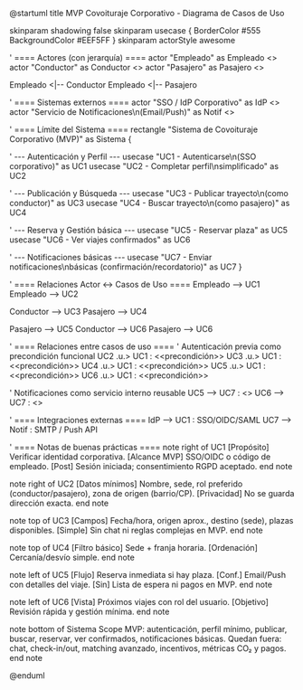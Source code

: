 @startuml
title MVP Covoituraje Corporativo - Diagrama de Casos de Uso

skinparam shadowing false
skinparam usecase {
  BorderColor #555
  BackgroundColor #EEF5FF
}
skinparam actorStyle awesome

' ==== Actores (con jerarquía) ====
actor "Empleado" as Empleado <<actor>>
actor "Conductor" as Conductor <<actor>>
actor "Pasajero" as Pasajero <<actor>>

Empleado <|-- Conductor
Empleado <|-- Pasajero

' ==== Sistemas externos ====
actor "SSO / IdP Corporativo" as IdP <<external>>
actor "Servicio de Notificaciones\n(Email/Push)" as Notif <<external>>

' ==== Límite del Sistema ====
rectangle "Sistema de Covoituraje Corporativo (MVP)" as Sistema {

  ' --- Autenticación y Perfil ---
  usecase "UC1 - Autenticarse\n(SSO corporativo)" as UC1
  usecase "UC2 - Completar perfil\nsimplificado" as UC2

  ' --- Publicación y Búsqueda ---
  usecase "UC3 - Publicar trayecto\n(como conductor)" as UC3
  usecase "UC4 - Buscar trayecto\n(como pasajero)" as UC4

  ' --- Reserva y Gestión básica ---
  usecase "UC5 - Reservar plaza" as UC5
  usecase "UC6 - Ver viajes confirmados" as UC6

  ' --- Notificaciones básicas ---
  usecase "UC7 - Enviar notificaciones\nbásicas (confirmación/recordatorio)" as UC7
}

' ==== Relaciones Actor ↔︎ Casos de Uso ====
Empleado --> UC1
Empleado --> UC2

Conductor --> UC3
Pasajero --> UC4

Pasajero --> UC5
Conductor --> UC6
Pasajero --> UC6

' ==== Relaciones entre casos de uso ====
' Autenticación previa como precondición funcional
UC2 .u.> UC1 : <<precondición>>
UC3 .u.> UC1 : <<precondición>>
UC4 .u.> UC1 : <<precondición>>
UC5 .u.> UC1 : <<precondición>>
UC6 .u.> UC1 : <<precondición>>

' Notificaciones como servicio interno reusable
UC5 --> UC7 : <<dispara>>
UC6 --> UC7 : <<opcional>>

' ==== Integraciones externas ====
IdP --> UC1 : SSO/OIDC/SAML
UC7 --> Notif : SMTP / Push API

' ==== Notas de buenas prácticas ====
note right of UC1
[Propósito] Verificar identidad corporativa.
[Alcance MVP] SSO/OIDC o código de empleado.
[Post] Sesión iniciada; consentimiento RGPD aceptado.
end note

note right of UC2
[Datos mínimos] Nombre, sede, rol preferido
(conductor/pasajero), zona de origen (barrio/CP).
[Privacidad] No se guarda dirección exacta.
end note

note top of UC3
[Campos] Fecha/hora, origen aprox., destino (sede),
plazas disponibles.
[Simple] Sin chat ni reglas complejas en MVP.
end note

note top of UC4
[Filtro básico] Sede + franja horaria.
[Ordenación] Cercanía/desvío simple.
end note

note left of UC5
[Flujo] Reserva inmediata si hay plaza.
[Conf.] Email/Push con detalles del viaje.
[Sin] Lista de espera ni pagos en MVP.
end note

note left of UC6
[Vista] Próximos viajes con rol del usuario.
[Objetivo] Revisión rápida y gestión mínima.
end note

note bottom of Sistema
Scope MVP: autenticación, perfil mínimo,
publicar, buscar, reservar, ver confirmados,
notificaciones básicas.
Quedan fuera: chat, check-in/out, matching avanzado,
incentivos, métricas CO₂ y pagos.
end note

@enduml
